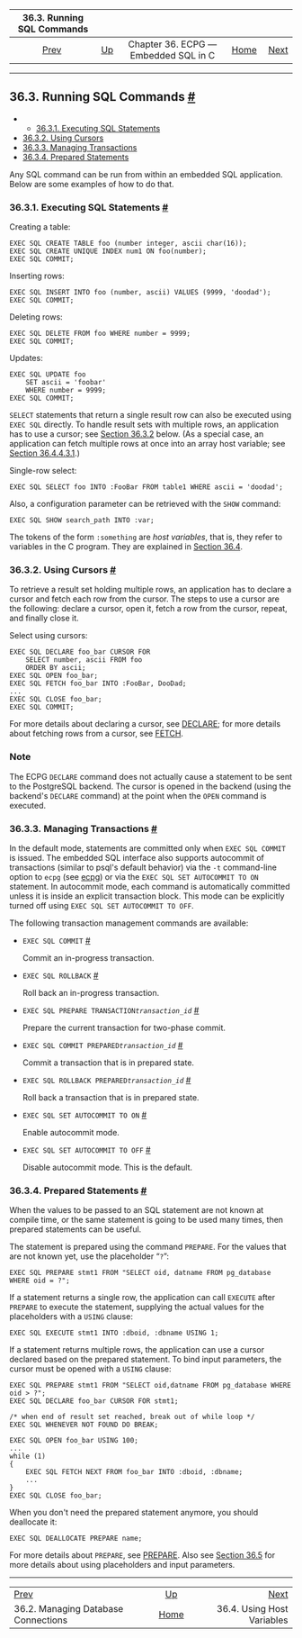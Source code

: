 <!--?xml version="1.0" encoding="UTF-8" standalone="no"?-->

|                    36.3. Running SQL Commands                    |                                                        |                                      |                                                       |                                                           |
| :--------------------------------------------------------------: | :----------------------------------------------------- | :----------------------------------: | ----------------------------------------------------: | --------------------------------------------------------: |
| [Prev](ecpg-connect.html "36.2. Managing Database Connections")  | [Up](ecpg.html "Chapter 36. ECPG — Embedded SQL in C") | Chapter 36. ECPG — Embedded SQL in C | [Home](index.html "PostgreSQL 17devel Documentation") |  [Next](ecpg-variables.html "36.4. Using Host Variables") |

***

## 36.3. Running SQL Commands [#](#ECPG-COMMANDS)

  * *   [36.3.1. Executing SQL Statements](ecpg-commands.html#ECPG-EXECUTING)
* [36.3.2. Using Cursors](ecpg-commands.html#ECPG-CURSORS)
* [36.3.3. Managing Transactions](ecpg-commands.html#ECPG-TRANSACTIONS)
* [36.3.4. Prepared Statements](ecpg-commands.html#ECPG-PREPARED)

Any SQL command can be run from within an embedded SQL application. Below are some examples of how to do that.

### 36.3.1. Executing SQL Statements [#](#ECPG-EXECUTING)

Creating a table:

    EXEC SQL CREATE TABLE foo (number integer, ascii char(16));
    EXEC SQL CREATE UNIQUE INDEX num1 ON foo(number);
    EXEC SQL COMMIT;

Inserting rows:

    EXEC SQL INSERT INTO foo (number, ascii) VALUES (9999, 'doodad');
    EXEC SQL COMMIT;

Deleting rows:

    EXEC SQL DELETE FROM foo WHERE number = 9999;
    EXEC SQL COMMIT;

Updates:

    EXEC SQL UPDATE foo
        SET ascii = 'foobar'
        WHERE number = 9999;
    EXEC SQL COMMIT;

`SELECT` statements that return a single result row can also be executed using `EXEC SQL` directly. To handle result sets with multiple rows, an application has to use a cursor; see [Section 36.3.2](ecpg-commands.html#ECPG-CURSORS "36.3.2. Using Cursors") below. (As a special case, an application can fetch multiple rows at once into an array host variable; see [Section 36.4.4.3.1](ecpg-variables.html#ECPG-VARIABLES-ARRAYS "36.4.4.3.1. Arrays").)

Single-row select:

    EXEC SQL SELECT foo INTO :FooBar FROM table1 WHERE ascii = 'doodad';

Also, a configuration parameter can be retrieved with the `SHOW` command:

    EXEC SQL SHOW search_path INTO :var;

The tokens of the form `:something` are *host variables*, that is, they refer to variables in the C program. They are explained in [Section 36.4](ecpg-variables.html "36.4. Using Host Variables").

### 36.3.2. Using Cursors [#](#ECPG-CURSORS)

To retrieve a result set holding multiple rows, an application has to declare a cursor and fetch each row from the cursor. The steps to use a cursor are the following: declare a cursor, open it, fetch a row from the cursor, repeat, and finally close it.

Select using cursors:

    EXEC SQL DECLARE foo_bar CURSOR FOR
        SELECT number, ascii FROM foo
        ORDER BY ascii;
    EXEC SQL OPEN foo_bar;
    EXEC SQL FETCH foo_bar INTO :FooBar, DooDad;
    ...
    EXEC SQL CLOSE foo_bar;
    EXEC SQL COMMIT;

For more details about declaring a cursor, see [DECLARE](ecpg-sql-declare.html "DECLARE"); for more details about fetching rows from a cursor, see [FETCH](sql-fetch.html "FETCH").

### Note

The ECPG `DECLARE` command does not actually cause a statement to be sent to the PostgreSQL backend. The cursor is opened in the backend (using the backend's `DECLARE` command) at the point when the `OPEN` command is executed.

### 36.3.3. Managing Transactions [#](#ECPG-TRANSACTIONS)

In the default mode, statements are committed only when `EXEC SQL COMMIT` is issued. The embedded SQL interface also supports autocommit of transactions (similar to psql's default behavior) via the `-t` command-line option to `ecpg` (see [ecpg](app-ecpg.html "ecpg")) or via the `EXEC SQL SET AUTOCOMMIT TO ON` statement. In autocommit mode, each command is automatically committed unless it is inside an explicit transaction block. This mode can be explicitly turned off using `EXEC SQL SET AUTOCOMMIT TO OFF`.

The following transaction management commands are available:

* `EXEC SQL COMMIT` [#](#ECPG-TRANSACTIONS-EXEC-SQL-COMMIT)

    Commit an in-progress transaction.

* `EXEC SQL ROLLBACK` [#](#ECPG-TRANSACTIONS-EXEC-SQL-ROLLBACK)

    Roll back an in-progress transaction.

* `EXEC SQL PREPARE TRANSACTION`*`transaction_id`* [#](#ECPG-TRANSACTIONS-EXEC-SQL-PREPARE-TRANSACTION)

    Prepare the current transaction for two-phase commit.

* `EXEC SQL COMMIT PREPARED`*`transaction_id`* [#](#ECPG-TRANSACTIONS-EXEC-SQL-COMMIT-PREPARED)

    Commit a transaction that is in prepared state.

* `EXEC SQL ROLLBACK PREPARED`*`transaction_id`* [#](#ECPG-TRANSACTIONS-EXEC-SQL-ROLLBACK-PREPARED)

    Roll back a transaction that is in prepared state.

* `EXEC SQL SET AUTOCOMMIT TO ON` [#](#ECPG-TRANSACTIONS-EXEC-SQL-AUTOCOMMIT-ON)

    Enable autocommit mode.

* `EXEC SQL SET AUTOCOMMIT TO OFF` [#](#ECPG-TRANSACTIONS-EXEC-SQL-AUTOCOMMIT-OFF)

    Disable autocommit mode. This is the default.

### 36.3.4. Prepared Statements [#](#ECPG-PREPARED)

When the values to be passed to an SQL statement are not known at compile time, or the same statement is going to be used many times, then prepared statements can be useful.

The statement is prepared using the command `PREPARE`. For the values that are not known yet, use the placeholder “`?`”:

    EXEC SQL PREPARE stmt1 FROM "SELECT oid, datname FROM pg_database WHERE oid = ?";

If a statement returns a single row, the application can call `EXECUTE` after `PREPARE` to execute the statement, supplying the actual values for the placeholders with a `USING` clause:

    EXEC SQL EXECUTE stmt1 INTO :dboid, :dbname USING 1;

If a statement returns multiple rows, the application can use a cursor declared based on the prepared statement. To bind input parameters, the cursor must be opened with a `USING` clause:

    EXEC SQL PREPARE stmt1 FROM "SELECT oid,datname FROM pg_database WHERE oid > ?";
    EXEC SQL DECLARE foo_bar CURSOR FOR stmt1;

    /* when end of result set reached, break out of while loop */
    EXEC SQL WHENEVER NOT FOUND DO BREAK;

    EXEC SQL OPEN foo_bar USING 100;
    ...
    while (1)
    {
        EXEC SQL FETCH NEXT FROM foo_bar INTO :dboid, :dbname;
        ...
    }
    EXEC SQL CLOSE foo_bar;

When you don't need the prepared statement anymore, you should deallocate it:

    EXEC SQL DEALLOCATE PREPARE name;

For more details about `PREPARE`, see [PREPARE](ecpg-sql-prepare.html "PREPARE"). Also see [Section 36.5](ecpg-dynamic.html "36.5. Dynamic SQL") for more details about using placeholders and input parameters.

***

|                                                                  |                                                        |                                                           |
| :--------------------------------------------------------------- | :----------------------------------------------------: | --------------------------------------------------------: |
| [Prev](ecpg-connect.html "36.2. Managing Database Connections")  | [Up](ecpg.html "Chapter 36. ECPG — Embedded SQL in C") |  [Next](ecpg-variables.html "36.4. Using Host Variables") |
| 36.2. Managing Database Connections                              |  [Home](index.html "PostgreSQL 17devel Documentation") |                                36.4. Using Host Variables |
